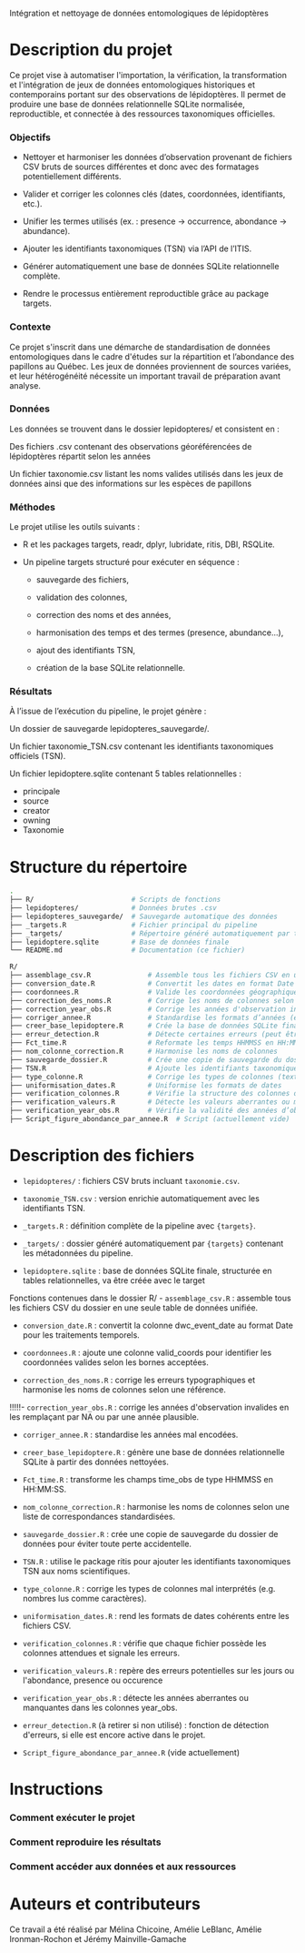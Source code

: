 Intégration et nettoyage de données entomologiques de lépidoptères

# Description du projet

Ce projet vise à automatiser l'importation, la vérification, la transformation et l'intégration de jeux de données entomologiques historiques et contemporains portant sur des observations de lépidoptères. Il permet de produire une base de données relationnelle SQLite normalisée, reproductible, et connectée à des ressources taxonomiques officielles.

### Objectifs

-   Nettoyer et harmoniser les données d’observation provenant de fichiers CSV bruts de sources différentes et donc avec des formatages potentiellement différents.

-   Valider et corriger les colonnes clés (dates, coordonnées, identifiants, etc.).

-   Unifier les termes utilisés (ex. : presence → occurrence, abondance → abundance).

-   Ajouter les identifiants taxonomiques (TSN) via l’API de l’ITIS.

-   Générer automatiquement une base de données SQLite relationnelle complète.

-   Rendre le processus entièrement reproductible grâce au package targets.

### Contexte

Ce projet s'inscrit dans une démarche de standardisation de données entomologiques dans le cadre d'études sur la répartition et l’abondance des papillons au Québec. Les jeux de données proviennent de sources variées, et leur hétérogénéité nécessite un important travail de préparation avant analyse.

### Données

Les données se trouvent dans le dossier lepidopteres/ et consistent en :

Des fichiers .csv contenant des observations géoréférencées de lépidoptères répartit selon les années

Un fichier taxonomie.csv listant les noms valides utilisés dans les jeux de données ainsi que des informations sur les espèces de papillons

### Méthodes

Le projet utilise les outils suivants :

-   R et les packages targets, readr, dplyr, lubridate, ritis, DBI, RSQLite.

-   Un pipeline targets structuré pour exécuter en séquence :

    -   sauvegarde des fichiers,

    -   validation des colonnes,

    -   correction des noms et des années,

    -   harmonisation des temps et des termes (presence, abundance...),

    -   ajout des identifiants TSN,

    -   création de la base SQLite relationnelle.

### Résultats

À l’issue de l’exécution du pipeline, le projet génère :

Un dossier de sauvegarde lepidopteres_sauvegarde/.

Un fichier taxonomie_TSN.csv contenant les identifiants taxonomiques officiels (TSN).

Un fichier lepidoptere.sqlite contenant 5 tables relationnelles :

-   principale
-   source
-   creator
-   owning
-   Taxonomie

# Structure du répertoire

``` bash
.
├── R/                        # Scripts de fonctions
├── lepidopteres/             # Données brutes .csv
├── lepidopteres_sauvegarde/  # Sauvegarde automatique des données
├── _targets.R                # Fichier principal du pipeline
├── _targets/                 # Répertoire généré automatiquement par targets
├── lepidoptere.sqlite        # Base de données finale
└── README.md                 # Documentation (ce fichier)
```

``` bash
R/
├── assemblage_csv.R              # Assemble tous les fichiers CSV en une table unique
├── conversion_date.R             # Convertit les dates en format Date
├── coordonnees.R                 # Valide les coordonnées géographiques (lat/lon)
├── correction_des_noms.R         # Corrige les noms de colonnes selon un standard
├── correction_year_obs.R         # Corrige les années d'observation incohérentes
├── corriger_annee.R              # Standardise les formats d’années (ex: 20 → 2020)
├── creer_base_lepidoptere.R      # Crée la base de données SQLite finale
├── erreur_detection.R            # Détecte certaines erreurs (peut être obsolète)
├── Fct_time.R                    # Reformate les temps HHMMSS en HH:MM:SS
├── nom_colonne_correction.R      # Harmonise les noms de colonnes
├── sauvegarde_dossier.R          # Crée une copie de sauvegarde du dossier de données
├── TSN.R                         # Ajoute les identifiants taxonomiques TSN
├── type_colonne.R                # Corrige les types de colonnes (texte vs nombre)
├── uniformisation_dates.R        # Uniformise les formats de dates
├── verification_colonnes.R       # Vérifie la structure des colonnes dans les fichiers
├── verification_valeurs.R        # Détecte les valeurs aberrantes ou manquantes
├── verification_year_obs.R       # Vérifie la validité des années d’observation
├── Script_figure_abondance_par_annee.R  # Script (actuellement vide) 
```

# Description des fichiers

-   `lepidopteres/` : fichiers CSV bruts incluant `taxonomie.csv`.

-   `taxonomie_TSN.csv` : version enrichie automatiquement avec les identifiants TSN.

-   `_targets.R` : définition complète de la pipeline avec `{targets}`.

-   `_targets/` : dossier généré automatiquement par `{targets}` contenant les métadonnées du pipeline.

-   `lepidoptere.sqlite` : base de données SQLite finale, structurée en tables relationnelles, va être créée avec le target

Fonctions contenues dans le dossier R/ - `assemblage_csv.R` : assemble tous les fichiers CSV du dossier en une seule table de données unifiée.

-   `conversion_date.R` : convertit la colonne dwc_event_date au format Date pour les traitements temporels.

-   `coordonnees.R` : ajoute une colonne valid_coords pour identifier les coordonnées valides selon les bornes acceptées.

-   `correction_des_noms.R` : corrige les erreurs typographiques et harmonise les noms de colonnes selon une référence.

!!!!!- `correction_year_obs.R` : corrige les années d'observation invalides en les remplaçant par NA ou par une année plausible.

-   `corriger_annee.R` : standardise les années mal encodées.

-   `creer_base_lepidoptere.R` : génère une base de données relationnelle SQLite à partir des données nettoyées.

-   `Fct_time.R` : transforme les champs time_obs de type HHMMSS en HH:MM:SS.

-   `nom_colonne_correction.R` : harmonise les noms de colonnes selon une liste de correspondances standardisées.

-   `sauvegarde_dossier.R` : crée une copie de sauvegarde du dossier de données pour éviter toute perte accidentelle.

-   `TSN.R` : utilise le package ritis pour ajouter les identifiants taxonomiques TSN aux noms scientifiques.

-   `type_colonne.R` : corrige les types de colonnes mal interprétés (e.g. nombres lus comme caractères).

-   `uniformisation_dates.R` : rend les formats de dates cohérents entre les fichiers CSV.

-   `verification_colonnes.R` : vérifie que chaque fichier possède les colonnes attendues et signale les erreurs.

-   `verification_valeurs.R` : repère des erreurs potentielles sur les jours ou l'abondance, presence ou occurence

-   `verification_year_obs.R` : détecte les années aberrantes ou manquantes dans les colonnes year_obs.

-   `erreur_detection.R` (à retirer si non utilisé) : fonction de détection d'erreurs, si elle est encore active dans le projet.

-   `Script_figure_abondance_par_annee.R` (vide actuellement)

# Instructions

### Comment exécuter le projet

### Comment reproduire les résultats

### Comment accéder aux données et aux ressources

# Auteurs et contributeurs

Ce travail a été réalisé par Mélina Chicoine, Amélie LeBlanc, Amélie Ironman-Rochon et Jérémy Mainville-Gamache
